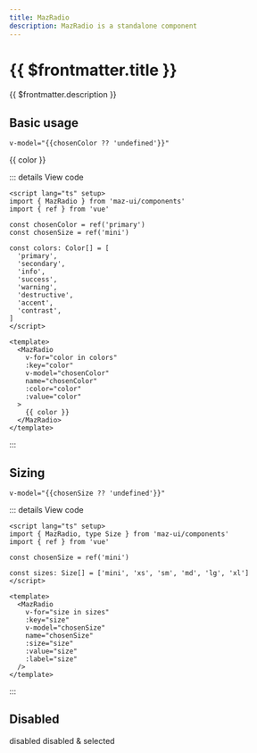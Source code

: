 ```yaml
---
title: MazRadio
description: MazRadio is a standalone component
---
```


# {{ $frontmatter.title }}

{{ $frontmatter.description }}

<!--@include: ./../.vitepress/mixins/getting-started.md-->

## Basic usage

`v-model="{{chosenColor ?? 'undefined'}}"`

<div class="maz-flex maz-flex-col maz-gap-2">
  <MazRadio
    v-for="color in colors"
    v-model="chosenColor"
    name="chosenColor"
    :color="color"
    :key="color"
    :value="color"
  >
    {{ color }}
  </MazRadio>
</div>

::: details View code

```vue
<script lang="ts" setup>
import { MazRadio } from 'maz-ui/components'
import { ref } from 'vue'

const chosenColor = ref('primary')
const chosenSize = ref('mini')

const colors: Color[] = [
  'primary',
  'secondary',
  'info',
  'success',
  'warning',
  'destructive',
  'accent',
  'contrast',
]
</script>

<template>
  <MazRadio
    v-for="color in colors"
    :key="color"
    v-model="chosenColor"
    name="chosenColor"
    :color="color"
    :value="color"
  >
    {{ color }}
  </MazRadio>
</template>
```

:::

## Sizing

`v-model="{{chosenSize ?? 'undefined'}}"`

<div class="maz-flex maz-flex-col maz-gap-2">
  <MazRadio
    v-for="size in sizes"
    v-model="chosenSize"
    name="chosenSize"
    :key="size"
    :size="size"
    :value="size"
    :label="size"
  />
</div>

::: details View code

```vue
<script lang="ts" setup>
import { MazRadio, type Size } from 'maz-ui/components'
import { ref } from 'vue'

const chosenSize = ref('mini')

const sizes: Size[] = ['mini', 'xs', 'sm', 'md', 'lg', 'xl']
</script>

<template>
  <MazRadio
    v-for="size in sizes"
    :key="size"
    v-model="chosenSize"
    name="chosenSize"
    :size="size"
    :value="size"
    :label="size"
  />
</template>
```

:::

## Disabled

<div class="maz-flex maz-flex-col maz-gap-2">
  <MazRadio disabled name="disabled" value="disabled2">
    disabled
  </MazRadio>

  <MazRadio model-value="disabled" disabled name="disabled" value="disabled">
    disabled & selected
  </MazRadio>
</div>

<script lang="ts" setup>
  import { ref } from 'vue'
  const chosenColor = ref()
  const chosenSize = ref()

  const colors: Color[] = [
    'primary',
    'secondary',
    'info',
    'success',
    'warning',
    'destructive',
    'accent',
    'contrast',
  ]

  const sizes: Size[] = ['mini', 'xs', 'sm', 'md', 'lg', 'xl']
</script>

<!--@include: ./../../.vitepress/generated-docs/maz-radio.doc.md-->

